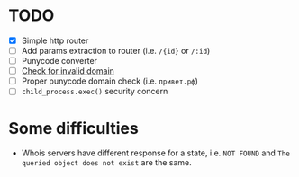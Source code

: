 # TODO

- [x] Simple http router
- [ ] Add params extraction to router (i.e. `/{id}` or `/:id`)
- [ ] Punycode converter
- [ ] [Check for invalid domain](src/utils.js#L34)
- [ ] Proper punycode domain check (i.e. `привет.рф`)
- [ ] `child_process.exec()` security concern

# Some difficulties

- Whois servers have different response for a state, i.e. `NOT FOUND` and `The queried object does not exist` are the same.

